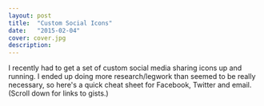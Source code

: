 ```yaml
---
layout: post
title:  "Custom Social Icons"
date:   "2015-02-04"
cover: cover.jpg
description:
---
```


I recently had to get a set of custom social media sharing icons up and running. I ended up doing more research/legwork than seemed to be really necessary, so here's a quick cheat sheet for Facebook, Twitter and email. (Scroll down for links to gists.)